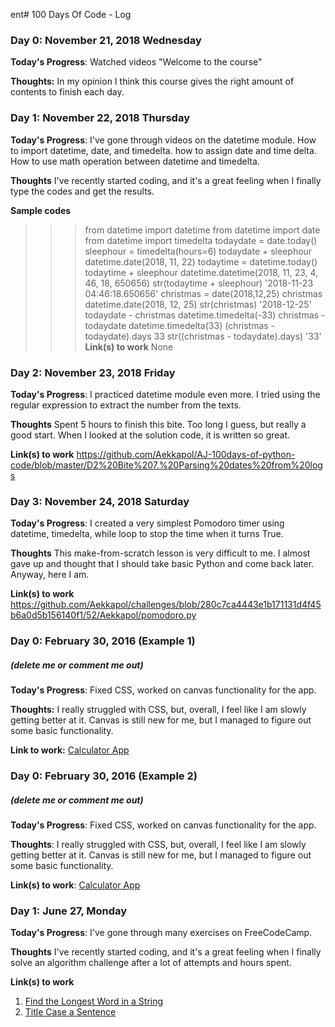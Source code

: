 ent# 100 Days Of Code - Log

### Day 0: November 21, 2018 Wednesday

**Today's Progress**: Watched videos "Welcome to the course"

**Thoughts:** In my opinion I think this course gives the right amount of contents to finish each day. 


### Day 1: November 22, 2018 Thursday

**Today's Progress**: I've gone through videos on the datetime module. How to import datetime, date, and timedelta. how to assign date and time delta. How to use math operation between datetime and timedelta.

**Thoughts** I've recently started coding, and it's a great feeling when I finally type the codes and get the results.

**Sample codes**
>>>from datetime import datetime
>>>from datetime import date
>>>from datetime import timedelta
>>> todaydate = date.today()
>>> sleephour = timedelta(hours=6)
>>> todaydate + sleephour
datetime.date(2018, 11, 22)
>>> todaytime = datetime.today()
>>> todaytime + sleephour
datetime.datetime(2018, 11, 23, 4, 46, 18, 650656)
>>> str(todaytime + sleephour)
'2018-11-23 04:46:18.650656'
>>> christmas = date(2018,12,25)
>>> christmas
datetime.date(2018, 12, 25)
>>> str(christmas)
'2018-12-25'
>>> todaydate - christmas
datetime.timedelta(-33)
>>> christmas - todaydate
datetime.timedelta(33)
>>> (christmas - todaydate).days
33
>>> str((christmas - todaydate).days)
'33'
**Link(s) to work**
None


### Day 2: November 23, 2018 Friday

**Today's Progress**: I practiced datetime module even more. I tried using the regular expression to extract the number from the texts.

**Thoughts** Spent 5 hours to finish this bite. Too long I guess, but really a good start. When I looked at the solution code, it is written so great.

**Link(s) to work**
https://github.com/Aekkapol/AJ-100days-of-python-code/blob/master/D2%20Bite%207.%20Parsing%20dates%20from%20logs


### Day 3: November 24, 2018 Saturday

**Today's Progress**: I created a very simplest Pomodoro timer using datetime, timedelta, while loop to stop the time when it turns True.

**Thoughts** This make-from-scratch lesson is very difficult to me. I almost gave up and thought that I should take basic Python and come back later. Anyway, here I am.

**Link(s) to work**
https://github.com/Aekkapol/challenges/blob/280c7ca4443e1b171131d4f45b6a0d5b156140f1/52/Aekkapol/pomodoro.py




### Day 0: February 30, 2016 (Example 1)
##### (delete me or comment me out)

**Today's Progress**: Fixed CSS, worked on canvas functionality for the app.

**Thoughts:** I really struggled with CSS, but, overall, I feel like I am slowly getting better at it. Canvas is still new for me, but I managed to figure out some basic functionality.

**Link to work:** [Calculator App](http://www.example.com)

### Day 0: February 30, 2016 (Example 2)
##### (delete me or comment me out)

**Today's Progress**: Fixed CSS, worked on canvas functionality for the app.

**Thoughts**: I really struggled with CSS, but, overall, I feel like I am slowly getting better at it. Canvas is still new for me, but I managed to figure out some basic functionality.

**Link(s) to work**: [Calculator App](http://www.example.com)


### Day 1: June 27, Monday

**Today's Progress**: I've gone through many exercises on FreeCodeCamp.

**Thoughts** I've recently started coding, and it's a great feeling when I finally solve an algorithm challenge after a lot of attempts and hours spent.

**Link(s) to work**
1. [Find the Longest Word in a String](https://www.freecodecamp.com/challenges/find-the-longest-word-in-a-string)
2. [Title Case a Sentence](https://www.freecodecamp.com/challenges/title-case-a-sentence)
